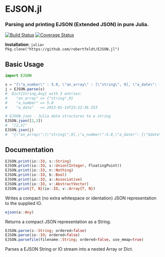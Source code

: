 # EJSON.jl
### Parsing and printing EJSON (Extended JSON) in pure Julia.

[![Build Status](https://travis-ci.org/robertfeldt/EJSON.jl.svg)](https://travis-ci.org/robertfeldt/EJSON.jl)
[![Coverage Status](https://img.shields.io/coveralls/robertfeldt/EJSON.jl.svg)](https://coveralls.io/r/robertfeldt/EJSON.jl)

**Installation**: `julia> Pkg.clone("https://github.com/robertfeldt/EJSON.jl")`

## Basic Usage

```julia
import EJSON

s = "{\"a_number\" : 5.0, \"an_array\" : [\"string\", 9], \"a_date\": {\"$date\": 1358205756553}}"
j = EJSON.parse(s)
#  Dict{String,Any} with 3 entries:
#    "an_array" => {"string",9}
#    "a_number" => 5.0
#    "a_date"   => 2013-01-14T23:22:36.553

# EJSON.json - Julia data structures to a string
EJSON.json([2,3])
#  "[2,3]"
EJSON.json(j)
#  "{\"an_array\":[\"string\",9],\"a_number\":5.0,\"a_date\": {\"$date\": 1358205756553}}"
```

## Documentation

```julia
EJSON.print(io::IO, s::String)
EJSON.print(io::IO, s::Union(Integer, FloatingPoint))
EJSON.print(io::IO, n::Nothing)
EJSON.print(io::IO, b::Bool)
EJSON.print(io::IO, a::Associative)
EJSON.print(io::IO, v::AbstractVector)
EJSON.print{T, N}(io::IO, v::Array{T, N})
```

Writes a compact (no extra whitespace or identation) JSON representation
to the supplied IO.

```julia
ejson(a::Any)
```

Returns a compact JSON representation as a String.

```julia
EJSON.parse(s::String; ordered=false)
EJSON.parse(io::IO; ordered=false)
EJSON.parsefile(filename::String; ordered=false, use_mmap=true)
```

Parses a EJSON String or IO stream into a nested Array or Dict.
